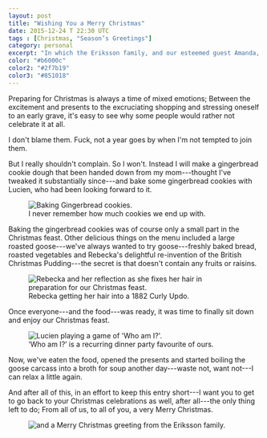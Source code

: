 ```yaml
---
layout: post
title: "Wishing You a Merry Christmas"
date: 2015-12-24 T 22:30 UTC
tags : [Christmas, "Season’s Greetings"]
category: personal
excerpt: "In which the Eriksson family, and our esteemed guest Amanda, wish you all a Merry Christmas with the annual season's greetings."
color: "#b6000c"
color2: "#2f7b19"
color3: "#851018"
---
```

Preparing for Christmas is always a time of mixed emotions; Between the excitement and presents to the excruciating shopping and stressing oneself to an early grave, it's easy to see why some people would rather not celebrate it at all.

I don't blame them. Fuck, not a year goes by when I'm not tempted to join them.

But I really shouldn't complain. So I won't. Instead I will make a gingerbread cookie dough that been handed down from my mom---thought I've tweaked it substantially since---and bake some gingerbread cookies with Lucien, who had been looking forward to it.

<figure>
	<img class="js-lazy-load" data-original="/assets/posts/2015/december/wishing-you-a-merry-christmas/baking-gingerbread-cookies.jpg" alt="Baking Gingerbread cookies.">
	<figcaption>I never remember how much cookies we end up with.</figcaption>
</figure>

Baking the gingerbread cookies was of course only a small part in the Christmas feast. Other delicious things on the menu included a large roasted goose---we've always wanted to try goose---freshly baked bread, roasted vegetables and Rebecka's delightful re-invention of the British Christmas Pudding---the secret is that doesn't contain any fruits or raisins.

<figure>
	<img class="js-lazy-load" data-original="/assets/posts/2015/december/wishing-you-a-merry-christmas/rebecka-fixing-her-hair.jpg" alt="Rebecka and her reflection as she fixes her hair in preparation for our Christmas feast.">
	<figcaption>Rebecka getting her hair into a 1882 Curly Updo.</figcaption>
</figure>

Once everyone---and the food---was ready, it was time to finally sit down and enjoy our Christmas feast.

<figure>
	<img class="js-lazy-load" data-original="/assets/posts/2015/december/wishing-you-a-merry-christmas/lucien-playing-who-am-i.jpg" alt="Lucien playing a game of 'Who am I?'.">
	<figcaption>‘Who am I?’ is a recurring dinner party favourite of ours.</figcaption>
</figure>

Now, we've eaten the food, opened the presents and started boiling the goose carcass into a broth for soup another day---waste not, want not---I can relax a little again.

And after all of this, in an effort to keep this entry short---I want you to get to go back to your Christmas celebrations as well, after all---the only thing left to do; From all of us, to all of you, a very Merry Christmas.

<figure>
	<img class="js-lazy-load" data-original="/assets/posts/2015/december/wishing-you-a-merry-christmas/carlos-eriksson-christmas-greetings-2015.jpg" alt="and a Merry Christmas greeting from the Eriksson family.">
</figure>